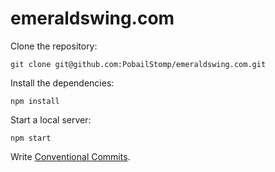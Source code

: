 # emeraldswing.com

Clone the repository:

```shell
git clone git@github.com:PobailStomp/emeraldswing.com.git
```

Install the dependencies:

```shell
npm install
```

Start a local server:

```shell
npm start
```

Write [Conventional Commits](https://www.conventionalcommits.org/en/v1.0.0/).